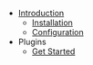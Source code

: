 * [Introduction](/)
    * [Installation](introduction/installation.md)
    * [Configuration](introduction/configuration.md)
* Plugins
    * [Get Started](plugins/get-started.md)